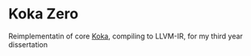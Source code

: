# Koka Zero

Reimplementatin of core [Koka](https://koka-lang.github.io), compiling to 
LLVM-IR, for my third year dissertation

